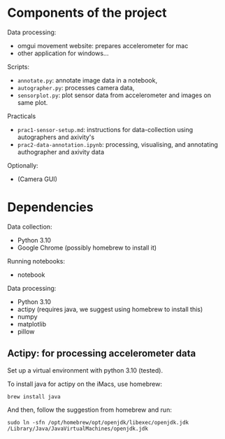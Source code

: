 # Components of the project
Data processing:
- omgui movement website: prepares accelerometer for mac
- other application for windows...

Scripts:
- `annotate.py`: annotate image data in a notebook,
- `autographer.py`: processes camera data,
- `sensorplot.py`: plot sensor data from accelerometer and images on same plot.

Practicals
- `prac1-sensor-setup.md`: instructions for data-collection using autographers and axivity's
- `prac2-data-annotation.ipynb`: processing, visualising, and annotating authographer and axivity data

Optionally:
- (Camera GUI)

# Dependencies
Data collection:
- Python 3.10 
- Google Chrome (possibly homebrew to install it)

Running notebooks:
- notebook

Data processing:
- Python 3.10
- actipy (requires java, we suggest using homebrew to install this)
- numpy
- matplotlib
- pillow


## Actipy: for processing accelerometer data
Set up a virtual environment with python 3.10 (tested).

To install java for actipy on the iMacs, use homebrew:
```shell
brew install java
```

And then, follow the suggestion from homebrew and run:
```shell
sudo ln -sfn /opt/homebrew/opt/openjdk/libexec/openjdk.jdk /Library/Java/JavaVirtualMachines/openjdk.jdk
``` 